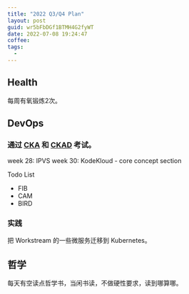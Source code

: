 ```yaml
---
title: "2022 Q3/Q4 Plan"
layout: post
guid: wr5bFbDGf1BTMH4G2fyWT
date: 2022-07-08 19:24:47
coffee:
tags:
  -
---
```


## Health

每周有氧锻炼2次。



## DevOps


### 通过 [CKA](https://www.cncf.io/certification/cka/) 和 [CKAD](https://www.cncf.io/certification/ckad/)  考试。

week 28: IPVS
week 30: KodeKloud - core concept section


Todo List

- FIB
- CAM
- BIRD

### 实践

把 Workstream 的一些微服务迁移到 Kubernetes。



## 哲学

每天有空读点哲学书，当闲书读，不做硬性要求，读到哪算哪。
